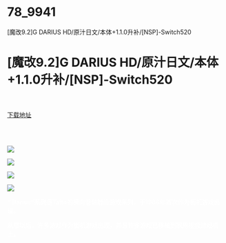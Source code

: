 # 78_9941
[魔改9.2]G DARIUS HD/原汁日文/本体+1.1.0升补/[NSP]-Switch520
# [魔改9.2]G DARIUS HD/原汁日文/本体+1.1.0升补/[NSP]-Switch520
 <br/></br>
[下载地址](https://www.switch520.cc/article/9941 "下载地址")
<br/></br>

<p>&nbsp;</p>
<p><span style="color: #ffffff;"><strong><img src="https://www.switch520.cc/muke_img/upload_art_editor_20210226-1_c4ba9b15a56ad3bc3cb2745506827007.jpg"></strong></span></p>
<p><span style="color: #ffffff;"><strong><img src="https://www.switch520.cc/muke_img/upload_art_editor_20210226-1_7f4aacaba90afc15891ef7f8cb9af1f0.jpg"></strong></span></p>
<p><span style="color: #ffffff;"><strong><img src="https://www.switch520.cc/muke_img/upload_art_editor_20210226-1_84e48c5fae75365b4bc9097defb4b88e.jpg"></strong></span></p>
<p><span style="color: #ffffff;"><strong><img src="https://www.switch520.cc/muke_img/upload_art_editor_20210226-1_9cedac6a5f237eb9a5bce21f2392708c.jpg"></strong></span></p>
<p><span style="color: #ffffff;"><strong>“ Darius”系列是Taito的横向卷轴射击游戏系列，于1986年首次作为街机游戏出现。</strong></span></p>
<p><span style="color: #ffffff;"><strong>从那以后，许多游戏作为街机游戏出现，并且许多游戏已移植到家用视频游戏机上。</strong></span></p>
<p><span style="color: #ffffff;"><strong>&nbsp;</strong></span></p>
